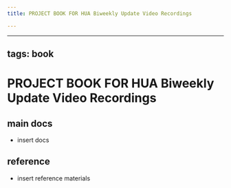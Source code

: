 ```yaml
---
title: PROJECT BOOK FOR HUA Biweekly Update Video Recordings

---
```



---
tags: book
---

PROJECT BOOK FOR HUA Biweekly Update Video Recordings
===

main docs
---

- insert docs

reference
---

- insert reference materials

